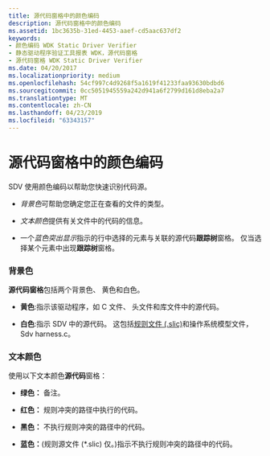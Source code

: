 ```yaml
---
title: 源代码窗格中的颜色编码
description: 源代码窗格中的颜色编码
ms.assetid: 1bc3635b-31ed-4453-aaef-cd5aac637df2
keywords:
- 颜色编码 WDK Static Driver Verifier
- 静态驱动程序验证工具报表 WDK，源代码窗格
- 源代码窗格 WDK Static Driver Verifier
ms.date: 04/20/2017
ms.localizationpriority: medium
ms.openlocfilehash: 54cf997c4d9268f5a1619f41233faa93630bdbd6
ms.sourcegitcommit: 0cc5051945559a242d941a6f2799d161d8eba2a7
ms.translationtype: MT
ms.contentlocale: zh-CN
ms.lasthandoff: 04/23/2019
ms.locfileid: "63343157"
---
```

# <a name="color-coding-in-the-source-code-pane"></a>源代码窗格中的颜色编码


SDV 使用颜色编码以帮助您快速识别代码源。

-   *背景色*可帮助您确定您正在查看的文件的类型。

-   *文本颜色*提供有关文件中的代码的信息。

-   一个*蓝色突出显示*指示的行中选择的元素与关联的源代码**跟踪树**窗格。 仅当选择某个元素中出现**跟踪树**窗格。

### <a name="span-idbackgroundcolorsspanspan-idbackgroundcolorsspanbackground-colors"></a><span id="background_colors"></span><span id="BACKGROUND_COLORS"></span>背景色

**源代码窗格**包括两个背景色、 黄色和白色。

-   **黄色**:指示该驱动程序，如 C 文件、 头文件和库文件中的源代码。

-   **白色**:指示 SDV 中的源代码。 这包括[规则文件 (.slic)](static-driver-verifier-rule.md)和操作系统模型文件，Sdv harness.c。

### <a name="span-idtextcolorsspanspan-idtextcolorsspantext-colors"></a><span id="text_colors"></span><span id="TEXT_COLORS"></span>文本颜色

使用以下文本颜色**源代码**窗格：

-   **绿色：** 备注。

-   **红色：** 规则冲突的路径中执行的代码。

-   **黑色：** 不执行规则冲突的路径中的代码。

-   **蓝色：**(规则源文件 (\*.slic) 仅。)指示不执行规则冲突的路径中的代码。

 

 





